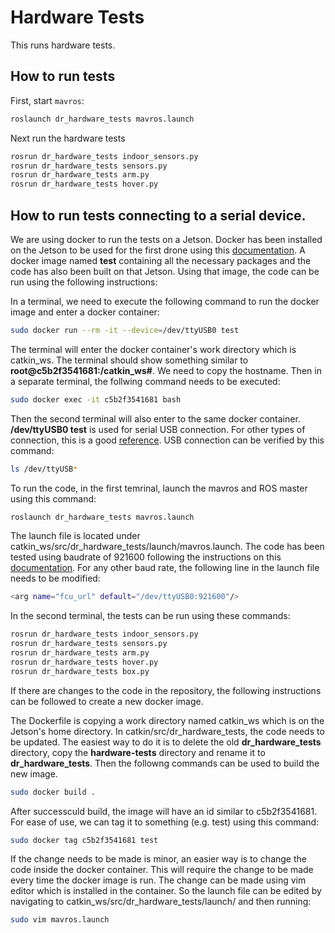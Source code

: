# Hardware Tests

This runs hardware tests.

## How to run tests

First, start `mavros`:

```bash
roslaunch dr_hardware_tests mavros.launch
```

Next run the hardware tests

```bash
rosrun dr_hardware_tests indoor_sensors.py
rosrun dr_hardware_tests sensors.py
rosrun dr_hardware_tests arm.py
rosrun dr_hardware_tests hover.py

```

## How to run tests connecting to a serial device. 

We are using docker to run the tests on a Jetson. Docker has been installed on the Jetson to be used for the first drone using this [documentation](https://docs.docker.com/engine/install/ubuntu/). A docker image named **test** containing all the necessary packages and the code has also been built on that Jetson. Using that image, the code can be run using the following instructions:

In a terminal, we need to execute the following command to run the docker image and enter a docker container:

```bash
sudo docker run --rm -it --device=/dev/ttyUSB0 test

```
The terminal will enter the docker container's work directory which is catkin_ws. The terminal should show something similar to **root@c5b2f3541681:/catkin_ws#**. We need to copy the hostname. Then in a separate terminal, the follwing command needs to be executed:

```bash
sudo docker exec -it c5b2f3541681 bash

```
Then the second terminal will also enter to the same docker container. **/dev/ttyUSB0 test** is used for serial USB connection. For other types of connection, this is a good [reference](https://mavlink.io/en/mavgen_python/). USB connection can be verified by this command:

```bash
ls /dev/ttyUSB*

```
To run the code, in the first temrinal, launch the mavros and ROS master using this command:

```bash
roslaunch dr_hardware_tests mavros.launch

```
The launch file is located under catkin_ws/src/dr_hardware_tests/launch/mavros.launch. The code has been tested using baudrate of 921600 following the instructions on this [documentation](https://docs.px4.io/master/en/companion_computer/pixhawk_companion.html). For any other baud rate, the following line in the launch file needs to be modified:

```bash
<arg name="fcu_url" default="/dev/ttyUSB0:921600"/>

```
In the second terminal, the tests can be run using these commands:

```bash
rosrun dr_hardware_tests indoor_sensors.py
rosrun dr_hardware_tests sensors.py
rosrun dr_hardware_tests arm.py
rosrun dr_hardware_tests hover.py
rosrun dr_hardware_tests box.py

```
If there are changes to the code in the repository, the following instructions can be followed to create a new docker image.

The Dockerfile is copying a work directory named catkin_ws which is on the Jetson's home directory. In catkin/src/dr_hardware_tests, the code needs to be updated. The easiest way to do it is to delete the old **dr_hardware_tests** directory, copy the **hardware-tests** directory and rename it to **dr_hardware_tests**. Then the followng commands can be used to build the new image.

```bash
sudo docker build .

```
After successculd build, the image will have an id similar to c5b2f3541681. For ease of use, we can tag it to something (e.g. test) using this command:

```bash
sudo docker tag c5b2f3541681 test

```
If the change needs to be made is minor, an easier way is to change the code inside the docker container. This will require the change to be made every time the docker image is run. The change can be made using vim editor which is installed in the container. So the launch file can be edited by navigating to catkin_ws/src/dr_hardware_tests/launch/ and then running:

```bash
sudo vim mavros.launch

```













